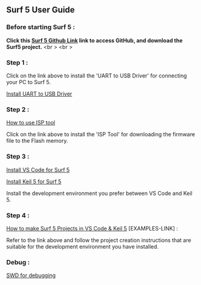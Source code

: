 
## Surf 5 User Guide

### Before starting Surf 5 :

**Click this [Surf 5 Github Link](https://github.com/Wiznet/W7500x-Surf5/tree/main) link to access GitHub, and download the Surf5 project.**
<br \>
<br \>
### Step 1 : 

Click on the link above to install the 'UART to USB Driver' for connecting your PC to Surf 5.

[Install UART to USB Driver](https://docs.wiznet.io/Product/Open-Source-Hardware/surf5/getting-started/install-usb-driver)


### Step 2 : 

[How to use ISP tool](https://docs.wiznet.io/Product/Open-Source-Hardware/surf5/getting-started/flashing-surf5)

Click on the link above to install the 'ISP Tool' for downloading the firmware file to the Flash memory.




### Step 3 : 

[Install VS Code for Surf 5](https://docs.wiznet.io/Product/Open-Source-Hardware/surf5/getting-started/install-vscode-guide)

[Install Keil 5 for Surf 5](https://docs.wiznet.io/Product/Open-Source-Hardware/surf5/getting-started/install-keil-guide)

Install the development environment you prefer between VS Code and Keil 5.




### Step 4 : 

[How to make Surf 5 Projects in VS Code & Keil 5](https://docs.wiznet.io/Product/Open-Source-Hardware/surf5/getting-started/fw-examples)
[EXAMPLES-LINK] : 

Refer to the link above and follow the project creation instructions that are suitable for the development environment you have installed.




### Debug : 

[SWD for debugging](https://docs.wiznet.io/Product/Open-Source-Hardware/surf5/getting-started/debugger-surf5)
